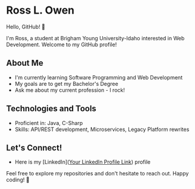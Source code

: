 # Ross L. Owen

Hello, GitHub! 👋

I'm Ross, a student at Brigham Young University-Idaho interested in Web Development. Welcome to my GitHub profile!

## About Me

- I'm currently learning Software Programming and Web Development
- My goals are to get my Bachelor's Degree
- Ask me about my current profession - I rock!

## Technologies and Tools

- Proficient in: Java, C-Sharp
- Skills: API/REST development, Microservices, Legacy Platform rewrites

## Let's Connect!

- Here is my [LinkedIn]([Your LinkedIn Profile Link](https://www.linkedin.com/in/ross-lloyd-owen/)) profile

Feel free to explore my repositories and don't hesitate to reach out. Happy coding! 🚀

